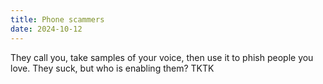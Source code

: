```yaml
---
title: Phone scammers 
date: 2024-10-12
---
```


They call you, take samples of your voice, then use it to phish people you love. They suck, but who is enabling them? TKTK